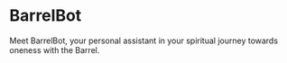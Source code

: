 # BarrelBot

Meet BarrelBot, your personal assistant in your spiritual journey towards oneness with the Barrel.